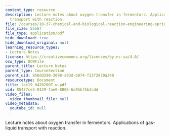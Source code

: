 ```yaml
---
content_type: resource
description: Lecture notes about oxygen transfer in fermentors. Applications of gas-liquid
  transport with reaction.
file: /courses/10-37-chemical-and-biological-reaction-engineering-spring-2007/85477ce30129fae080056a95bf5b3cdd_lec19_04202007_w.pdf
file_size: 55567
file_type: application/pdf
hide_download: true
hide_download_original: null
learning_resource_types:
- Lecture Notes
license: https://creativecommons.org/licenses/by-nc-sa/4.0/
ocw_type: OCWFile
parent_title: Lecture Notes
parent_type: CourseSection
parent_uid: 856dd290-3098-a93d-b074-f23f2870a240
resourcetype: Document
title: lec19_04202007_w.pdf
uid: 85477ce3-0129-fae0-8005-6a95bf5b3cdd
video_files:
  video_thumbnail_file: null
video_metadata:
  youtube_id: null
---
```

Lecture notes about oxygen transfer in fermentors. Applications of gas-liquid transport with reaction.